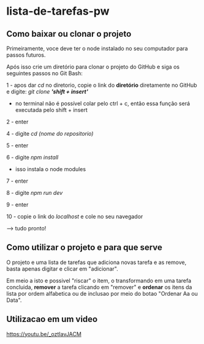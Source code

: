 # lista-de-tarefas-pw



## Como baixar ou clonar o projeto

Primeiramente, voce deve ter o node instalado no seu computador para passos futuros.

Após isso crie um diretório para clonar o projeto do GitHub e siga os seguintes passos no Git Bash:

1 - apos dar _cd_ no diretorio, copie o link do **diretório** diretamente no GitHub e digite: _git clone **'shift + insert'**_
- no terminal não é possível colar pelo ctrl + c, então essa função será executada pelo shift + insert

2 - enter

4 - digite _cd (nome do repositorio)_

5 - enter

6 - digite _npm install_
- isso instala o node modules

7 - enter

8 - digite _npm run dev_

9 - enter

10 - copie o link do _localhost_ e cole no seu navegador

--> tudo pronto!



## Como utilizar o projeto e para que serve

O projeto e uma lista de tarefas que adiciona novas tarefa e as remove, basta apenas digitar e clicar em "adicionar".

Em meio a isto e possivel "riscar" o item, o transformando em uma tarefa concluida, **remover** a tarefa clicando em "remover" e **ordenar** os itens da lista por ordem alfabetica ou de inclusao por meio do botao "Ordenar Aa ou Data".



## Utilizacao em um video

https://youtu.be/_oztIavJACM